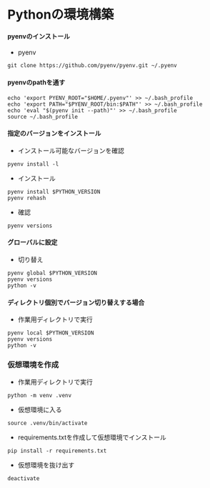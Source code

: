 # Pythonの環境構築

#### pyenvのインストール

* pyenv

```shell
git clone https://github.com/pyenv/pyenv.git ~/.pyenv
```

#### pyenvのpathを通す

```shell
echo 'export PYENV_ROOT="$HOME/.pyenv"' >> ~/.bash_profile
echo 'export PATH="$PYENV_ROOT/bin:$PATH"' >> ~/.bash_profile
echo 'eval "$(pyenv init --path)"' >> ~/.bash_profile
source ~/.bash_profile
```

#### 指定のバージョンをインストール

* インストール可能なバージョンを確認

```shell
pyenv install -l
```

* インストール

```shell
pyenv install $PYTHON_VERSION
pyenv rehash
```

* 確認

```shell
pyenv versions
```

#### グローバルに設定

* 切り替え

```shell
pyenv global $PYTHON_VERSION
pyenv versions
python -v
```

#### ディレクトリ個別でバージョン切り替えする場合

* 作業用ディレクトリで実行

```shell
pyenv local $PYTHON_VERSION
pyenv versions
python -v
```

### 仮想環境を作成

* 作業用ディレクトリで実行

```shell
python -m venv .venv
```

* 仮想環境に入る

```shell
source .venv/bin/activate
```

* requirements.txtを作成して仮想環境でインストール

```shell
pip install -r requirements.txt
```

* 仮想環境を抜け出す

```shell
deactivate
```